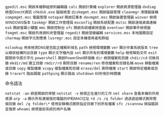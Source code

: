 `gpedit.msc` <small>開啟本機群組原則編輯器</small>
`calc` <small>開啟計算機</small>
`explorer` <small>開啟資源管理器</small>
`dxdiag` <small>檢查DirectX資訊</small>
`chkdsk.exe` <small>磁碟檢查</small>
`diskmgmt.msc` <small>開啟磁碟管理</small>
`cleanmgr` <small>清理磁碟機</small>
`compmgmt.msc` <small>電腦管理</small>
`notepad` <small>開啟記事本</small>
`devmgmt.msc` <small>開啟裝置管理器</small>
`winver` <small>檢視WINDOWS版本</small>
`taskmgr` <small>開啟工作管理員</small>
`msconfig` <small>開啟系統配置</small>
`mstsc` <small>開啟遠端桌面連線</small>
`osk` <small>開啟螢幕小鍵盤</small>
`mmc` <small>開啟控制台</small>
`sfc` <small>開啟系統檔案檢查器</small>
`eventvwr` <small>開啟事件檢視器</small>
`fsmgmt.msc` <small>開啟共用資料夾管理器</small>
`regedit` <small>開啟登錄編輯</small>
`services.msc` <small>本地服務設定</small>
`charmap` <small>開啟字元對應表</small>
`lusrmgr.msc` <small>設定本機使用者和群組</small>

`nslookup` <small>用來檢測DNS是否能正確解析域名</small>
`path` <small>檢視環境變數</small>
`ver` <small>顯示作業系統版本</small>
`tree` <small>以樹狀結構列出目錄</small>
`type` <small>顯示文字檔內容</small>
`set` <small>顯示所有的環境變數</small>
`help` <small>檢視幫助文件</small>
`exit` <small>關閉命令提示字元</small>
`powershell` <small>開啟PowerShell終端機</small>
`dir` <small>檢視檔案和目錄</small>
`chdir/cd` <small>切換目錄</small>
`mkdir/md` <small>建立目錄</small>
`rmdir/rd` <small>刪除目錄</small>
`rename/ren` <small>修改檔案和目錄名稱</small>
`move` <small>移動檔案或目錄</small>
`copy` <small>複製檔案</small>
`xcopy` <small>複製檔案和目錄</small>
`erase/del` <small>刪除檔案</small>
`start` <small>開啟特定檔案或目錄</small>
`tracert` <small>路由跟蹤</small>
`pathping` <small>顯示路由</small>
`shutdown` <small>60秒倒計時關機</small>

命令語法

`netstat -an` <small>檢查開啟的埠號</small>
`netstat -v` <small>檢視正在進行的工作</small>
`net share` <small>查看本機的共用資源</small>
`arp -a` <small>顯示所有連接我的電腦的IP和MAC位址</small>
`rd /s /q folder` <small>透過遞迴模式刪除整個目錄</small>
`del /q folder\*` <small>使用安靜模式刪除指定目錄下的所有檔案</small>
`sfc /scannow` <small>掃描錯誤並復原</small>
`whoami` <small>檢視當前系統的用戶名稱</small>